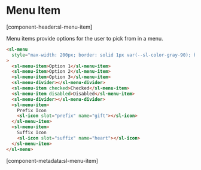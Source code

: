 # Menu Item

[component-header:sl-menu-item]

Menu items provide options for the user to pick from in a menu.

```html preview
<sl-menu
  style="max-width: 200px; border: solid 1px var(--sl-color-gray-90); border-radius: var(--sl-border-radius-medium);"
>
  <sl-menu-item>Option 1</sl-menu-item>
  <sl-menu-item>Option 2</sl-menu-item>
  <sl-menu-item>Option 3</sl-menu-item>
  <sl-menu-divider></sl-menu-divider>
  <sl-menu-item checked>Checked</sl-menu-item>
  <sl-menu-item disabled>Disabled</sl-menu-item>
  <sl-menu-divider></sl-menu-divider>
  <sl-menu-item>
    Prefix Icon
    <sl-icon slot="prefix" name="gift"></sl-icon>
  </sl-menu-item>
  <sl-menu-item>
    Suffix Icon
    <sl-icon slot="suffix" name="heart"></sl-icon>
  </sl-menu-item>
</sl-menu>
```

[component-metadata:sl-menu-item]
